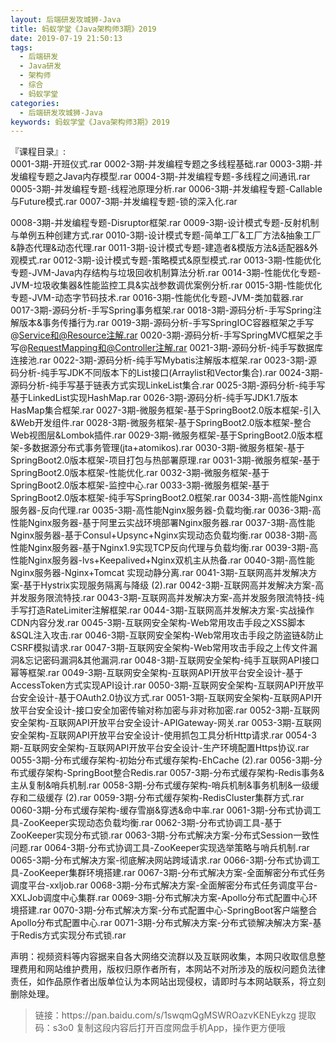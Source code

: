 ```yaml
---
layout: 后端研发攻城狮-Java
title: 蚂蚁学堂《Java架构师3期》2019
date: 2019-07-19 21:50:13
tags:
  - 后端研发
  - Java研发
  - 架构师
  - 综合
  - 蚂蚁学堂
categories:
  - 后端研发攻城狮-Java
keywords: 蚂蚁学堂《Java架构师3期》2019
---
```

『课程目录』:  
0001-3期-开班仪式.rar
0002-3期-并发编程专题之多线程基础.rar
0003-3期-并发编程专题之Java内存模型.rar
0004-3期-并发编程专题-多线程之间通讯.rar
0005-3期-并发编程专题-线程池原理分析.rar
0006-3期-并发编程专题-Callable与Future模式.rar
0007-3期-并发编程专题-锁的深入化.rar
<!-- more --> 
0008-3期-并发编程专题-Disruptor框架.rar
0009-3期-设计模式专题-反射机制与单例五种创建方式.rar
0010-3期-设计模式专题-简单工厂&工厂方法&抽象工厂&静态代理&动态代理.rar
0011-3期-设计模式专题-建造者&模版方法&适配器&外观模式.rar
0012-3期-设计模式专题-策略模式&原型模式.rar
0013-3期-性能优化专题-JVM-Java内存结构与垃圾回收机制算法分析.rar
0014-3期-性能优化专题-JVM-垃圾收集器&性能监控工具&实战参数调优案例分析.rar
0015-3期-性能优化专题-JVM-动态字节码技术.rar
0016-3期-性能优化专题-JVM-类加载器.rar
0017-3期-源码分析-手写Spring事务框架.rar
0018-3期-源码分析-手写Spring注解版本&事务传播行为.rar
0019-3期-源码分析-手写SpringIOC容器框架之手写@Service和@Resource注解.rar
0020-3期-源码分析-手写SpringMVC框架之手写@RequestMapping和@Controller注解.rar
0021-3期-源码分析-纯手写数据库连接池.rar
0022-3期-源码分析-纯手写Mybatis注解版本框架.rar
0023-3期-源码分析-纯手写JDK不同版本下的List接口(Arraylist和Vector集合).rar
0024-3期-源码分析-纯手写基于链表方式实现LinkeList集合.rar
0025-3期-源码分析-纯手写基于LinkedList实现HashMap.rar
0026-3期-源码分析-纯手写JDK1.7版本HasMap集合框架.rar
0027-3期-微服务框架-基于SpringBoot2.0版本框架-引入&Web开发组件.rar
0028-3期-微服务框架-基于SpringBoot2.0版本框架-整合Web视图层&Lombok插件.rar
0029-3期-微服务框架-基于SpringBoot2.0版本框架-多数据源分布式事务管理(jta+atomikos).rar
0030-3期-微服务框架-基于SpringBoot2.0版本框架-项目打包与热部署原理.rar
0031-3期-微服务框架-基于SpringBoot2.0版本框架-性能优化.rar
0032-3期-微服务框架-基于SpringBoot2.0版本框架-监控中心.rar
0033-3期-微服务框架-基于SpringBoot2.0版本框架-纯手写SpringBoot2.0框架.rar
0034-3期-高性能Nginx服务器-反向代理.rar
0035-3期-高性能Nginx服务器-负载均衡.rar
0036-3期-高性能Nginx服务器-基于阿里云实战环境部署Nginx服务器.rar
0037-3期-高性能Nginx服务器-基于Consul+Upsync+Nginx实现动态负载均衡.rar
0038-3期-高性能Nginx服务器-基于Nginx1.9实现TCP反向代理与负载均衡.rar
0039-3期-高性能Nginx服务器-lvs+Keepalived+Nginx双机主从热备.rar
0040-3期-高性能Nginx服务器-Nginx+Tomcat 实现动静分离.rar
0041-3期-互联网高并发解决方案-基于Hystrix实现服务隔离与降级 (2).rar
0042-3期-互联网高并发解决方案-高并发服务限流特技.rar
0043-3期-互联网高并发解决方案-高并发服务限流特技-纯手写打造RateLimiter注解框架.rar
0044-3期-互联网高并发解决方案-实战操作CDN内容分发.rar
0045-3期-互联网安全架构-Web常用攻击手段之XSS脚本&SQL注入攻击.rar
0046-3期-互联网安全架构-Web常用攻击手段之防盗链&防止CSRF模拟请求.rar
0047-3期-互联网安全架构-Web常用攻击手段之上传文件漏洞&忘记密码漏洞&其他漏洞.rar
0048-3期-互联网安全架构-纯手互联网API接口幂等框架.rar
0049-3期-互联网安全架构-互联网API开放平台安全设计-基于AccessToken方式实现API设计.rar
0050-3期-互联网安全架构-互联网API开放平台安全设计-基于OAuth2.0协议方式.rar
0051-3期-互联网安全架构-互联网API开放平台安全设计-接口安全加密传输对称加密与非对称加密.rar
0052-3期-互联网安全架构-互联网API开放平台安全设计-APIGateway-网关.rar
0053-3期-互联网安全架构-互联网API开放平台安全设计-使用抓包工具分析Http请求.rar
0054-3期-互联网安全架构-互联网API开放平台安全设计-生产环境配置Https协议.rar
0055-3期-分布式缓存架构-初始分布式缓存架构-EhCache (2).rar
0056-3期-分布式缓存架构-SpringBoot整合Redis.rar
0057-3期-分布式缓存架构-Redis事务&主从复制&哨兵机制.rar
0058-3期-分布式缓存架构-哨兵机制&事务机制&一级缓存和二级缓存 (2).rar
0059-3期-分布式缓存架构-RedisCluster集群方式.rar
0060-3期-分布式缓存架构-缓存雪崩&穿透&命中率.rar
0061-3期-分布式协调工具-ZooKeeper实现动态负载均衡.rar
0062-3期-分布式协调工具-基于ZooKeeper实现分布式锁.rar
0063-3期-分布式解决方案-分布式Session一致性问题.rar
0064-3期-分布式协调工具-ZooKeeper实现选举策略与哨兵机制.rar
0065-3期-分布式解决方案-彻底解决网站跨域请求.rar
0066-3期-分布式协调工具-ZooKeeper集群环境搭建.rar
0067-3期-分布式解决方案-全面解密分布式任务调度平台-xxljob.rar
0068-3期-分布式解决方案-全面解密分布式任务调度平台-XXLJob调度中心集群.rar
0069-3期-分布式解决方案-Apollo分布式配置中心环境搭建.rar
0070-3期-分布式解决方案-分布式配置中心-SpringBoot客户端整合Apollo分布式配置中心.rar
0071-3期-分布式解决方案-分布式锁解决解决方案-基于Redis方式实现分布式锁.rar

<div class="post-copyright">
    <div class="post-copyright__author">
      <span class="post-copyright-meta">声明：视频资料等内容据来自各大网络交流群以及互联网收集，本网只收取信息整理费用和网站维护费用，版权归原作者所有，本网站不对所涉及的版权问题负法律责任，如作品原作者出版单位认为本网站出现侵权，请即时与本网站联系，将立刻删除处理。 </span>
    </div>
</div>

<blockquote class="blockquote-center">
链接：https://pan.baidu.com/s/1swqmQgMSWROazvKENEykzg 
提取码：s3o0 
复制这段内容后打开百度网盘手机App，操作更方便哦
</blockquote>

